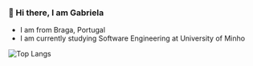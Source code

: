 ### 👋 Hi there, I am Gabriela
- I am from Braga, Portugal
- I am currently studying Software Engineering at University of Minho

![Top Langs](https://github-readme-stats.vercel.app/api/top-langs/?username=gabrielasfc&layout=compact&theme=github_dark)
